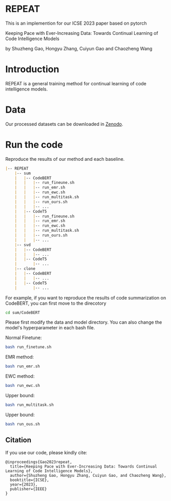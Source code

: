 # REPEAT 
This is an implemention for our ICSE 2023 paper based on pytorch

Keeping Pace with Ever-Increasing Data: Towards Continual Learning of Code Intelligence Models

by Shuzheng Gao, Hongyu Zhang, Cuiyun Gao and Chaozheng Wang


# Introduction 
REPEAT is a general training method for continual learning of code intelligence models.



# Data
Our processed datasets can be downloaded in [Zenodo](https://zenodo.org/record/7827136#.ZDjMEnZByUl).


# Run the code
Reproduce the results of our method and each baseline.


```markdown
|-- REPEAT
    |-- sum
    |   |-- CodeBERT
    |   |   |-- run_fineune.sh
    |   |   |-- run_emr.sh
    |   |   |-- run_ewc.sh
    |   |   |-- run_multitask.sh
    |   |   |-- run_ours.sh
    |   |   |-- ...
    |   |-- CodeT5
    |   |   |-- run_fineune.sh
    |   |   |-- run_emr.sh
    |   |   |-- run_ewc.sh
    |   |   |-- run_multitask.sh
    |   |   |-- run_ours.sh
    |   |   |-- ...
    |-- svd
    |   |-- CodeBERT
    |   |   |-- ...
    |   |-- CodeT5
    |       |-- ...
    |-- clone
    |   |-- CodeBERT
    |   |   |-- ...
    |   |-- CodeT5
    |       |-- ...
```

For example, if you want to reproduce the results of code summarization on CodeBERT, you can first move to the direcotory

```bash
cd sum/CodeBERT
```

Please first modify the data and model directory. You can also change the model's hyperparameter in each bash file. 


Normal Finetune:

```bash
bash run_finetune.sh
```


EMR method:

```bash
bash run_emr.sh
```


EWC method:

```bash
bash run_ewc.sh
```


Upper bound:

```bash
bash run_multitask.sh
```


Upper bound:

```bash
bash run_ous.sh
```


## Citation  

If you use our code, please kindly cite:

```
@inproceedings{Gao2023repeat,
  title={Keeping Pace with Ever-Increasing Data: Towards Continual Learning of Code Intelligence Models},
  author={Shuzheng Gao, Hongyu Zhang, Cuiyun Gao, and Chaozheng Wang},
  booktitle={ICSE},
  year={2023},
  publisher={IEEE}
}
```





















